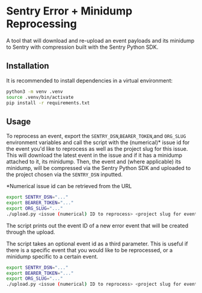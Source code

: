 # Sentry Error + Minidump Reprocessing

A tool that will download and re-upload an event payloads and its minidump to Sentry with
compression built with the Sentry Python SDK.

## Installation

It is recommended to install dependencies in a virtual environment:

```bash
python3 -m venv .venv
source .venv/bin/activate
pip install -r requirements.txt
```

## Usage

To reprocess an event, export the `SENTRY_DSN`,`BEARER_TOKEN`,and `ORG_SLUG` environment variables and call the script
with the (numerical)* issue id for the event you'd like to reprocess as well as the project slug for this issue. This will download 
the latest event in the issue and if it has a minidump attached to it, its minidump. Then, the event and 
(where applicable) its minidump, will be compressed via the Sentry Python SDK and uploaded to the project chosen via the
`SENTRY_DSN` inputted. 


*Numerical issue id can be retrieved from the URL

```bash
export SENTRY_DSN="..."
export BEARER_TOKEN="..."
export ORG_SLUG="..."
./upload.py <issue (numerical) ID to reprocess> <project slug for event> [<event id to reprocess>]
```

The script prints out the event ID of a new error event that will be created
through the upload.

The script takes an optional event id as a third parameter. This is useful if there is a specific event that you would
like to be reprocessed, or a minidump specific to a certain event. 

```bash
export SENTRY_DSN="..."
export BEARER_TOKEN="..."
export ORG_SLUG="..."
./upload.py <issue (numerical) ID to reprocess> <project slug for event> [<event id to reprocess>]
```
